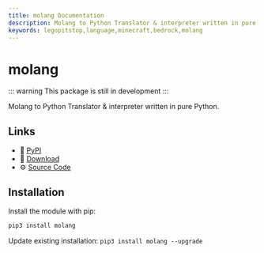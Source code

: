 ```yaml
---
title: molang Documentation
description: Molang to Python Translator & interpreter written in pure Python.
keywords: legopitstop,language,minecraft,bedrock,molang
---
```


# molang

::: warning
This package is still in development
:::

Molang to Python Translator & interpreter written in pure Python.

## Links

- :pie: [PyPI](https://pypi.org/project/molang)
- :file_folder: [Download](https://github.com/legopitstop/molang/releases)
- :gear: [Source Code](https://github.com/legopitstop/molang)

## Installation

Install the module with pip:

```bat
pip3 install molang
```

Update existing installation: `pip3 install molang --upgrade`
